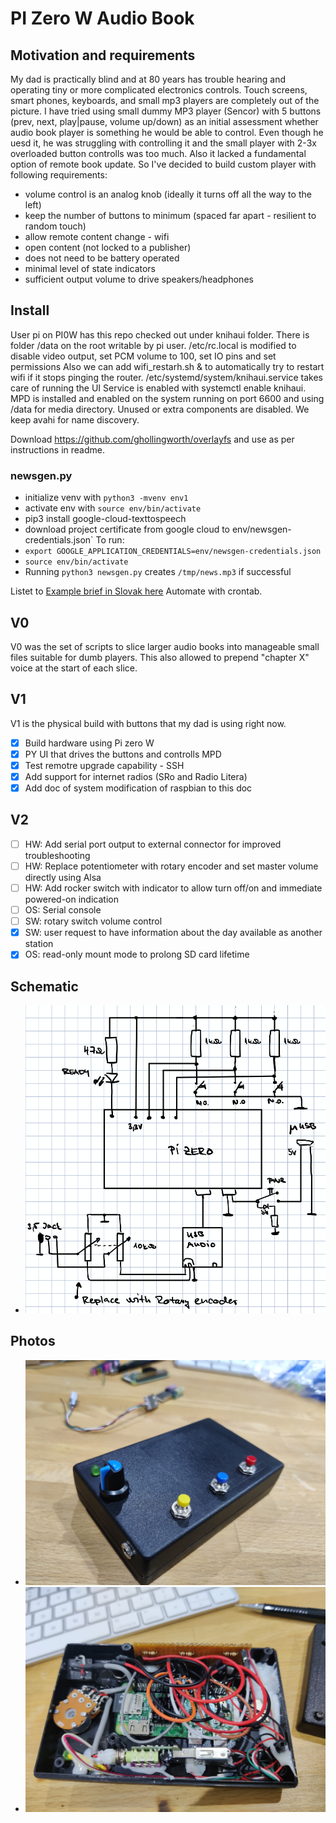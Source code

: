 # PI Zero W Audio Book
## Motivation and requirements
My dad is practically blind and at 80 years has trouble hearing and operating tiny or more complicated electronics controls. Touch screens, smart phones, keyboards, and small mp3 players are completely out of the picture. I have tried using small dummy MP3 player (Sencor) with 5 buttons (prev, next, play|pause, volume up/down) as an initial assessment whether audio book player is something he would be able to control. Even though he uesd it, he was struggling with controlling it and the small player with 2-3x overloaded button controlls was too much. Also it lacked a fundamental option of remote book update. So I've decided to build custom player with following requirements:
- volume control is an analog knob (ideally it turns off all the way to the left)
- keep the number of buttons to minimum (spaced far apart - resilient to random touch)
- allow remote content change - wifi
- open content (not locked to a publisher)
- does not need to be battery operated
- minimal level of state indicators
- sufficient output volume to drive speakers/headphones

## Install
User pi on PI0W has this repo checked out under knihaui folder. There is folder /data on the root writable by pi user. 
/etc/rc.local is modified to disable video output, set PCM volume to 100, set IO pins and set permissions
Also we can add wifi_restarh.sh & to automatically try to restart wifi if it stops pinging the router.
/etc/systemd/system/knihaui.service takes care of running the UI
Service is enabled with systemctl enable knihaui. 
MPD is installed and enabled on the system running on port 6600 and using /data for media directory.
Unused or extra components are disabled. We keep avahi for name discovery.

Download https://github.com/ghollingworth/overlayfs and use as per instructions in readme.

### newsgen.py
* initialize venv with `python3 -mvenv env1`
* activate env with `source env/bin/activate`
* pip3 install google-cloud-texttospeech
* download project certificate from google cloud to env/newsgen-credentials.json`
To run:
* `export GOOGLE_APPLICATION_CREDENTIALS=env/newsgen-credentials.json`
* `source env/bin/activate`
* Running `python3 newsgen.py` creates `/tmp/news.mp3` if successful

Listet to [Example brief in Slovak here](example_brief_sk.mp3)
Automate with crontab.


## V0
V0 was the set of scripts to slice larger audio books into manageable small files suitable for dumb players. This also allowed to prepend "chapter X" voice at the start of each slice.

## V1
V1 is the physical build with buttons that my dad is using right now.
- [x] Build hardware using Pi zero W
- [x] PY UI that drives the buttons and controlls MPD
- [x] Test remotre upgrade capability - SSH
- [x] Add support for internet radios (SRo and Radio Litera)
- [x] Add doc of system modification of raspbian to this doc

## V2
- [ ] HW: Add serial port output to external connector for improved troubleshooting 
- [ ] HW: Replace potentiometer with rotary encoder and set master volume directly using Alsa
- [ ] HW: Add rocker switch with indicator to allow turn off/on and immediate powered-on indication
- [ ] OS: Serial console
- [ ] SW: rotary switch volume control
- [x] SW: user request to have information about the day available as another station
- [x] OS: read-only mount mode to prolong SD card lifetime

## Schematic
- ![Schematic](schematic.png)

## Photos
- ![Top](Pi0AudioBook-top.jpg)
- ![Inside](Pi0AudioBook-inside.jpg)
